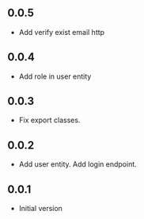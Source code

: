 ## 0.0.5

* Add verify exist email http

## 0.0.4

* Add role in user entity

## 0.0.3

* Fix export classes.

## 0.0.2

* Add user entity. Add login endpoint.

## 0.0.1

* Initial version
